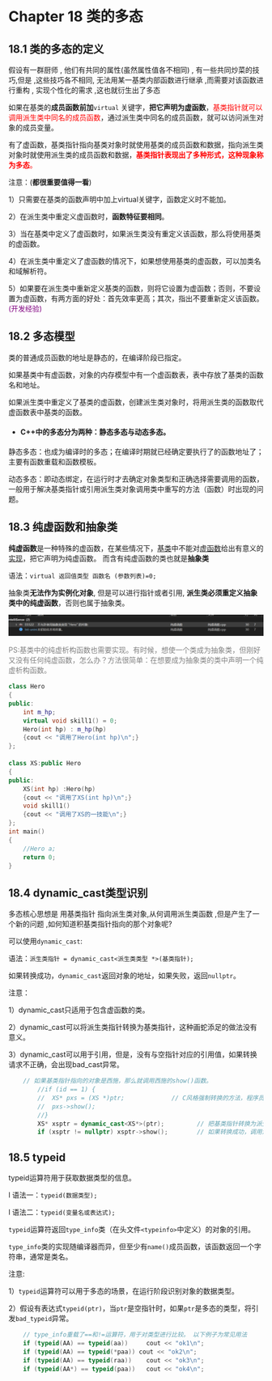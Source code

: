 # Chapter 18 类的多态



## 18.1 类的多态的定义

假设有一群厨师 , 他们有共同的属性(虽然属性值各不相同) , 有一些共同炒菜的技巧,但是 ,这些技巧各不相同, 无法用某一基类内部函数进行继承 ,而需要对该函数进行重构 , 实现个性化的需求 ,这也就衍生出了多态



如果在基类的**成员函数前加**`virtual` 关键字，**把它声明为虚函数**，<font color =red>基类指针就可以调用派生类中同名的成员函数</font>，通过派生类中同名的成员函数，就可以访问派生对象的成员变量。

有了虚函数，基类指针指向基类对象时就使用基类的成员函数和数据，指向派生类对象时就使用派生类的成员函数和数据，<font color = red>**基类指针表现出了多种形式，这种现象称为多态**。</font>



注意：(**都很重要值得一看**)

1）只需要在基类的函数声明中加上virtual关键字，函数定义时不能加。

2）在派生类中重定义虚函数时，**函数特征要相同**。

3）当在基类中定义了虚函数时，如果派生类没有重定义该函数，那么将使用基类的虚函数。

4）在派生类中重定义了虚函数的情况下，如果想使用基类的虚函数，可以加类名和域解析符。

5）如果要在派生类中重新定义基类的函数，则将它设置为虚函数；否则，不要设置为虚函数，有两方面的好处：首先效率更高；其次，指出不要重新定义该函数。<font color=purple>(开发经验)</font>



##  18.2 多态模型



类的普通成员函数的地址是静态的，在编译阶段已指定。

如果基类中有虚函数，对象的内存模型中有一个虚函数表，表中存放了基类的函数名和地址。

如果派生类中重定义了基类的虚函数，创建派生类对象时，将用派生类的函数取代虚函数表中基类的函数。



- #### C++中的多态分为两种：静态多态与动态多态。

静态多态：也成为编译时的多态；在编译时期就已经确定要执行了的函数地址了；主要有函数重载和函数模板。

动态多态：即动态绑定，在运行时才去确定对象类型和正确选择需要调用的函数，一般用于解决基类指针或引用派生类对象调用类中重写的方法（函数）时出现的问题。





##  18.3 纯虚函数和抽象类

**纯虚函数**是一种特殊的虚函数，在某些情况下，[基类](https://baike.baidu.com/item/基类/9589663)中不能对[虚函数](https://baike.baidu.com/item/虚函数/2912832)给出有意义的[实现](https://baike.baidu.com/item/实现/10801654)，把它声明为纯虚函数。 而含有纯虚函数的类也就是**抽象类**

语法：`virtual 返回值类型 函数名 (参数列表)=0;`



抽象类**无法作为实例化对象**, 但是可以进行指针或者引用, **派生类必须重定义抽象类中的纯虚函数**，否则也属于抽象类。

![image-20240807234026282](./photo/image-20240807234026282.png)

<font color =grey>PS:基类中的纯虚析构函数也需要实现。有时候，想使一个类成为抽象类，但刚好又没有任何纯虚函数，怎么办？方法很简单：在想要成为抽象类的类中声明一个纯虚析构函数。</font>



```c++
class Hero
{
public:
	int m_hp;
	virtual void skill1() = 0;
	Hero(int hp) : m_hp(hp)
	{cout << "调用了Hero(int hp)\n";}
};

class XS:public Hero
{
public:
	XS(int hp) :Hero(hp)
	{cout << "调用了XS(int hp)\n";}
	void skill1()
    {cout << "调用了XS的一技能\n";}
};
int main()
{
	//Hero a;
	return 0;
}
```



##   18.4 dynamic_cast类型识别

多态核心思想是 用基类指针 指向派生类对象,从何调用派生类函数 ,但是产生了一个新的问题 ,如何知道积基类指针指向的那个对象呢?

可以使用`dynamic_cast`:

语法：`派生类指针 = dynamic_cast<派生类类型 *>(基类指针);`

如果转换成功，`dynamic_cast`返回对象的地址，如果失败，返回`nullptr`。



注意：

1）dynamic_cast只适用于包含虚函数的类。

2）dynamic_cast可以将派生类指针转换为基类指针，这种画蛇添足的做法没有意义。

3）dynamic_cast可以用于引用，但是，没有与空指针对应的引用值，如果转换请求不正确，会出现bad_cast异常。



```c++
	// 如果基类指针指向的对象是西施，那么就调用西施的show()函数。
		//if (id == 1) {
		//	XS* pxs = (XS *)ptr;             // C风格强制转换的方法，程序员必须保证目标类型正确。
		//	pxs->show();
		//}
		XS* xsptr = dynamic_cast<XS*>(ptr);         // 把基类指针转换为派生类。
		if (xsptr != nullptr) xsptr->show();        // 如果转换成功，调用派生类西施的非虚函数。

```





## 18.5 typeid

typeid运算符用于获取数据类型的信息。

l 语法一：`typeid(数据类型);`

l 语法二：`typeid(变量名或表达式);`

`typeid`运算符返回`type_info`类（在头文件`<typeinfo>`中定义）的对象的引用。

`type_info`类的实现随编译器而异，但至少有`name()`成员函数，该函数返回一个字符串，通常是类名。





注意:

1）`typeid`运算符可以用于多态的场景，在运行阶段识别对象的数据类型。

2）假设有表达式`typeid(ptr)`，当`ptr`是空指针时，如果`ptr`是多态的类型，将引发`bad_typeid`异常。

```c++
    // type_info重载了==和!=运算符，用于对类型进行比较。 以下例子为常见用法
    if (typeid(AA) == typeid(aa))     cout << "ok1\n";
    if (typeid(AA) == typeid(*paa)) cout << "ok2\n";
    if (typeid(AA) == typeid(raa))    cout << "ok3\n";
    if (typeid(AA*) == typeid(paa))   cout << "ok4\n";

```

